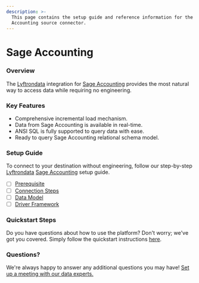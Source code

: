 ```yaml
---
description: >-
  This page contains the setup guide and reference information for the Sage
  Accounting source connector.
---
```


# Sage Accounting

### Overview

The [Lyftrondata](https://www.lyftrondata.com/) integration for [Sage Accounting](None/) provides the most natural way to access data while requiring no engineering.

### Key Features

* Comprehensive incremental load mechanism.
* Data from Sage Accounting is available in real-time.
* ANSI SQL is fully supported to query data with ease.
* Ready to query Sage Accounting relational schema model.

### Setup Guide

To connect to your destination without engineering, follow our step-by-step [Lyftrondata](https://www.lyftrondata.com/) [Sage Accounting](None/) setup guide.

* [ ] [Prerequisite](prerequisite.md)
* [ ] [Connection Steps](connection-steps.md)
* [ ] [Data Model](data-model/erd.md)
* [ ] [Driver Framework](driver-framework/)

### Quickstart Steps

Do you have questions about how to use the platform? Don't worry; we've got you covered. Simply follow the quickstart instructions [here](../../).

### Questions? <a href="#questions" id="questions"></a>

We're always happy to answer any additional questions you may have! [Set up a meeting with our data experts.](https://www.lyftrondata.com/book-a-meeting/)
